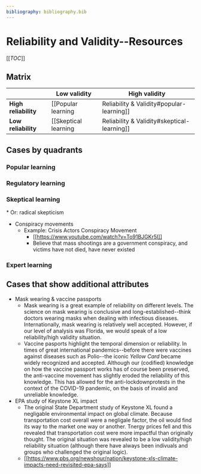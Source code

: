 ```yaml
---
bibliography: bibliography.bib
---
```


# Reliability and Validity--Resources

[[_TOC_]]

## Matrix

</br>                   | Low validity          | High validity
---                     | ---                   | ---
**High reliability**    | [[Popular learning|Reliability & Validity#popular-learning]]                                          | [[Regulatory learning|Reliability & Validity#regulatory-learning]]
**Low reliability**     | [[Skeptical learning|Reliability & Validity#skeptical-learning]]                                      | [[Expert learning|Reliability & Validity#expert-learning]]

## Cases by quadrants

### Popular learning

### Regulatory learning

### Skeptical learning

\* Or: radical skepticism

* Conspiracy movements
    * Example: Crisis Actors Conspiracy Movement
        * [[https://www.youtube.com/watch?v=To91BJGKr5I]]
        * Believe that mass shootings are a government conspiracy, and victims have not died, have never existed

### Expert learning

## Cases that show additional attributes

* Mask wearing & vaccine passports
    * Mask wearing is a great example of reliability on different levels. The science on mask wearing is conclusive and long-established--think doctors wearing masks when dealing with infectious diseases. Internationally, mask wearing is relatively well accepted. However, if our level of analysis was Florida, we would speak of a low reliability/high validity situation.
    * Vaccine pasports highlight the temporal dimension or reliability. In times of great international pandemics--before there were vaccines against diseases such as Polio--the iconic _Yellow Card_ became widely recognized and accepted. Although our (codified) knowledge on how the vaccine passport works has of course been preserved, the anti-vaccine movement has slightly eroded the reliability of this knowledge. This has allowed for the anti-lockdownprotests in the context of the COVID-19 pandemic, on the basis of invalid and unreliable knowledge.
* EPA study of Keystone XL impact
    * The original State Department study of Keystone XL found a negligable environmental impact on global climate. Because transportation cost overall were a negligale factor, the oil would find its way to the market one way or another. Tnergy prices fell and this revealed that transportation cost were more impactful than originally thought. The original situation was revealed to be a low validity/high reliability situation (although there have always been indivuals and groups who challenged the original logic).
    * [[https://www.pbs.org/newshour/nation/keystone-xls-climate-impacts-need-revisited-epa-says]]